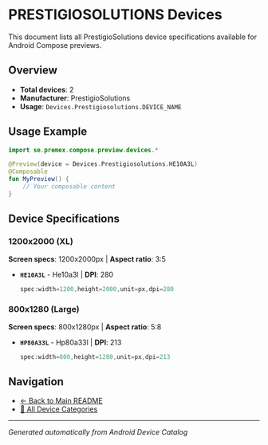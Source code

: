 # PRESTIGIOSOLUTIONS Devices

This document lists all PrestigioSolutions device specifications available for Android Compose previews.

## Overview

- **Total devices**: 2
- **Manufacturer**: PrestigioSolutions
- **Usage**: `Devices.Prestigiosolutions.DEVICE_NAME`

## Usage Example

```kotlin
import se.premex.compose.preview.devices.*

@Preview(device = Devices.Prestigiosolutions.HE10A3L)
@Composable
fun MyPreview() {
    // Your composable content
}
```

## Device Specifications

### 1200x2000 (XL)

**Screen specs**: 1200x2000px | **Aspect ratio**: 3:5

- **`HE10A3L`** - He10a3l | **DPI**: 280
  ```kotlin
  spec:width=1200,height=2000,unit=px,dpi=280
  ```

### 800x1280 (Large)

**Screen specs**: 800x1280px | **Aspect ratio**: 5:8

- **`HP80A33L`** - Hp80a33l | **DPI**: 213
  ```kotlin
  spec:width=800,height=1280,unit=px,dpi=213
  ```

## Navigation

- [← Back to Main README](../../README.md)
- [📱 All Device Categories](../README.md)

---
*Generated automatically from Android Device Catalog*
